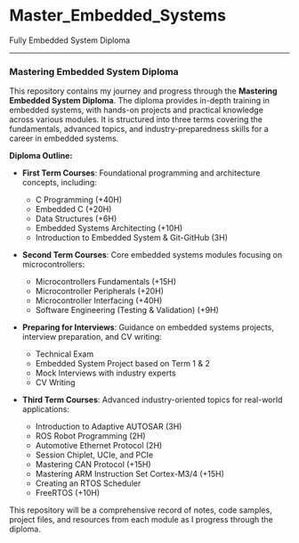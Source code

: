 # Master_Embedded_Systems
Fully Embedded System Diploma

---

### Mastering Embedded System Diploma

This repository contains my journey and progress through the **Mastering Embedded System Diploma**. The diploma provides in-depth training in embedded systems, with hands-on projects and practical knowledge across various modules. It is structured into three terms covering the fundamentals, advanced topics, and industry-preparedness skills for a career in embedded systems.

**Diploma Outline:**

- **First Term Courses**: Foundational programming and architecture concepts, including:
  - C Programming (+40H)
  - Embedded C (+20H)
  - Data Structures (+6H)
  - Embedded Systems Architecting (+10H)
  - Introduction to Embedded System & Git-GitHub (3H)

- **Second Term Courses**: Core embedded systems modules focusing on microcontrollers:
  - Microcontrollers Fundamentals (+15H)
  - Microcontroller Peripherals (+20H)
  - Microcontroller Interfacing (+40H)
  - Software Engineering (Testing & Validation) (+9H)

- **Preparing for Interviews**: Guidance on embedded systems projects, interview preparation, and CV writing:
  - Technical Exam
  - Embedded System Project based on Term 1 & 2
  - Mock Interviews with industry experts
  - CV Writing

- **Third Term Courses**: Advanced industry-oriented topics for real-world applications:
  - Introduction to Adaptive AUTOSAR (3H)
  - ROS Robot Programming (2H)
  - Automotive Ethernet Protocol (2H)
  - Session Chiplet, UCIe, and PCIe
  - Mastering CAN Protocol (+15H)
  - Mastering ARM Instruction Set Cortex-M3/4 (+15H)
  - Creating an RTOS Scheduler
  - FreeRTOS (+10H)

This repository will be a comprehensive record of notes, code samples, project files, and resources from each module as I progress through the diploma.
